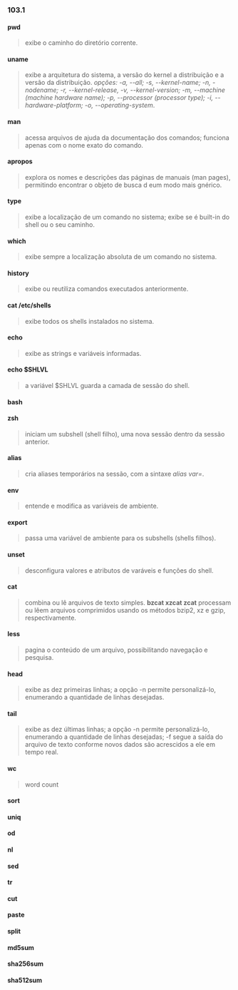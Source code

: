 ### 103.1

#### pwd
> exibe o caminho do diretório corrente.
>

#### uname
> exibe a arquitetura do sistema, a versão do kernel a distribuição e a versão
> da distribuição.
> _opções:_
> _-a, --all; -s, --kernel-name; -n, -nodename; -r, --kernel-release,
> -v, --kernel-version; -m, --machine (machine hardware name); -p, --processor
> (processor type); -i, --hardware-platform; -o, --operating-system_.
>

#### man <command>
> acessa arquivos de ajuda da documentação dos comandos; funciona apenas com
> o nome exato do comando.
>

#### apropos <a word>
> explora os nomes e descrições das páginas de manuais (man pages), permitindo
> encontrar o objeto de busca d eum modo mais gnérico.
>

#### type <one or more commands>
> exibe a localização de um comando no sistema;
> exibe se é built-in do shell ou o seu caminho.
>

#### which <one or more commands>
> exibe sempre a localização absoluta de um comando no sistema.
>

#### history
> exibe ou reutiliza comandos executados anteriormente.
>

#### cat /etc/shells
> exibe todos os shells instalados no sistema.
>

#### echo
> exibe as strings e variáveis informadas.
>

#### echo $SHLVL
> a variável $SHLVL guarda a camada de sessão do shell.
>

#### bash
#### zsh
> iniciam um subshell (shell filho), uma nova sessão dentro da sessão anterior.
>

#### alias
> cria aliases temporários na sessão, com a sintaxe
> _alias var=<comando>_.
>

#### env
> entende e modifica as variáveis de ambiente.
>

#### export <var>
> passa uma variável de ambiente para os subshells (shells filhos).
>

#### unset <var>
> desconfigura valores e atributos de varáveis e funções do shell.
>

#### cat <file>
> combina ou lê arquivos de texto simples.
> __bzcat xzcat zcat__ processam ou lêem arquivos comprimidos usando os métodos
> bzip2, xz e gzip, respectivamente.
>

#### less <file>
> pagina o conteúdo de um arquivo, possibilitando navegação e pesquisa.
>

#### head <file>
> exibe as dez primeiras linhas; a opção -n permite personalizá-lo, enumerando
> a quantidade de linhas desejadas.
>

#### tail <file>
> exibe as dez últimas linhas; a opção -n permite personalizá-lo, enumerando
> a quantidade de linhas desejadas; -f segue a saída do arquivo de texto conforme
> novos dados são acrescidos a ele em tempo real.
>

#### wc
> word count
>

#### sort
>
>

#### uniq
>
>

#### od
>
>

#### nl
>
>

#### sed
>
>

#### tr
>
>

#### cut
>
>

#### paste
>
>

#### split
>
>

#### md5sum
>
>

#### sha256sum
>
>

#### sha512sum
>
>

